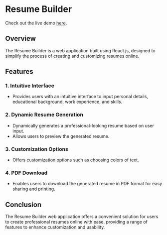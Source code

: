 # Resume Builder

Check out the live demo [here](<https://resume-builder-e50cb.web.app/>).


## Overview
The Resume Builder is a web application built using React.js, designed to simplify the process of creating and customizing resumes online.

## Features

### 1. Intuitive Interface
- Provides users with an intuitive interface to input personal details, educational background, work experience, and skills.

### 2. Dynamic Resume Generation
- Dynamically generates a professional-looking resume based on user input.
- Allows users to preview the generated resume.

### 3. Customization Options
- Offers customization options such as choosing colors of text.

### 4. PDF Download
- Enables users to download the generated resume in PDF format for easy sharing and printing.

## Conclusion
The Resume Builder web application offers a convenient solution for users to create professional resumes online with ease, providing a range of features to enhance customization and usability.


